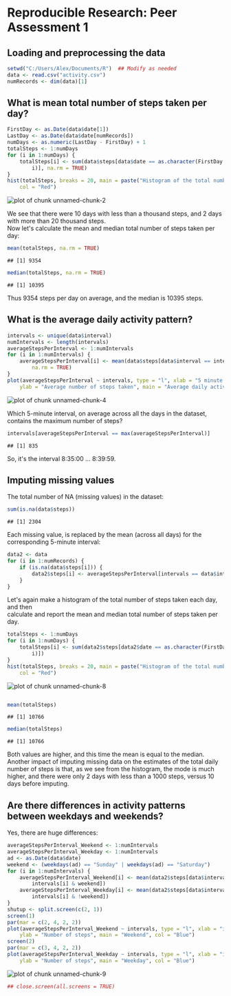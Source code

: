 # Reproducible Research: Peer Assessment 1

## Loading and preprocessing the data

```r
setwd("C:/Users/Alex/Documents/R")  ## Modify as needed
data <- read.csv("activity.csv")
numRecords <- dim(data)[1]
```


## What is mean total number of steps taken per day?


```r
FirstDay <- as.Date(data$date[1])
LastDay <- as.Date(data$date[numRecords])
numDays <- as.numeric(LastDay - FirstDay) + 1
totalSteps <- 1:numDays
for (i in 1:numDays) {
    totalSteps[i] <- sum(data$steps[data$date == as.character(FirstDay - 1 + 
        i)], na.rm = TRUE)
}
hist(totalSteps, breaks = 20, main = paste("Histogram of the total number of steps taken each day"), 
    col = "Red")
```

![plot of chunk unnamed-chunk-2](figure/unnamed-chunk-2.png) 

We see that there were 10 days with less than a thousand steps, and 2 days with more than 20 thousand steps.  
Now let's calculate the mean and median total number of steps taken per day:

```r
mean(totalSteps, na.rm = TRUE)
```

```
## [1] 9354
```

```r
median(totalSteps, na.rm = TRUE)
```

```
## [1] 10395
```

Thus 9354 steps per day on average, and the median is 10395 steps.

## What is the average daily activity pattern?


```r
intervals <- unique(data$interval)
numIntervals <- length(intervals)
averageStepsPerInterval <- 1:numIntervals
for (i in 1:numIntervals) {
    averageStepsPerInterval[i] <- mean(data$steps[data$interval == intervals[i]], 
        na.rm = TRUE)
}
plot(averageStepsPerInterval ~ intervals, type = "l", xlab = "5 minute intervals", 
    ylab = "Average number of steps taken", main = "Average daily activity pattern")
```

![plot of chunk unnamed-chunk-4](figure/unnamed-chunk-4.png) 


Which 5-minute interval, on average across all the days in the dataset, contains the maximum number of steps?

```r
intervals[averageStepsPerInterval == max(averageStepsPerInterval)]
```

```
## [1] 835
```

So, it's the interval 8:35:00 ... 8:39:59.

## Imputing missing values
The total number of NA (missing values) in the dataset:

```r
sum(is.na(data$steps))
```

```
## [1] 2304
```

Each missing value, is replaced by the mean (across all days) for the corresponding 5-minute interval:

```r
data2 <- data
for (i in 1:numRecords) {
    if (is.na(data$steps[i])) {
        data2$steps[i] <- averageStepsPerInterval[intervals == data$interval[i]]
    }
}
```

Let's again make a histogram of the total number of steps taken each day, and then  
calculate and report the mean and median total number of steps taken per day.

```r
totalSteps <- 1:numDays
for (i in 1:numDays) {
    totalSteps[i] <- sum(data2$steps[data2$date == as.character(FirstDay - 1 + 
        i)])
}
hist(totalSteps, breaks = 20, main = paste("Histogram of the total number of steps taken each day"), 
    col = "Red")
```

![plot of chunk unnamed-chunk-8](figure/unnamed-chunk-8.png) 

```r

mean(totalSteps)
```

```
## [1] 10766
```

```r
median(totalSteps)
```

```
## [1] 10766
```

Both values are higher, and this time the mean is equal to the median.  
Another impact of imputing missing data on the estimates of the total daily number of steps is that, as we see from the histogram, the mode is much higher, and there were only 2 days with less than a 1000 steps, versus 10 days before imputing.

## Are there differences in activity patterns between weekdays and weekends?
Yes, there are huge differences:

```r
averageStepsPerInterval_Weekend <- 1:numIntervals
averageStepsPerInterval_Weekday <- 1:numIntervals
ad <- as.Date(data$date)
weekend <- (weekdays(ad) == "Sunday" | weekdays(ad) == "Saturday")
for (i in 1:numIntervals) {
    averageStepsPerInterval_Weekend[i] <- mean(data2$steps[data$interval == 
        intervals[i] & weekend])
    averageStepsPerInterval_Weekday[i] <- mean(data2$steps[data$interval == 
        intervals[i] & !weekend])
}
shutup <- split.screen(c(2, 1))
screen(1)
par(mar = c(2, 4, 2, 2))
plot(averageStepsPerInterval_Weekend ~ intervals, type = "l", xlab = "interval", 
    ylab = "Number of steps", main = "Weekend", col = "Blue")
screen(2)
par(mar = c(3, 4, 2, 2))
plot(averageStepsPerInterval_Weekday ~ intervals, type = "l", xlab = "interval", 
    ylab = "Number of steps", main = "Weekday", col = "Blue")
```

![plot of chunk unnamed-chunk-9](figure/unnamed-chunk-9.png) 

```r
## close.screen(all.screens = TRUE)
```

